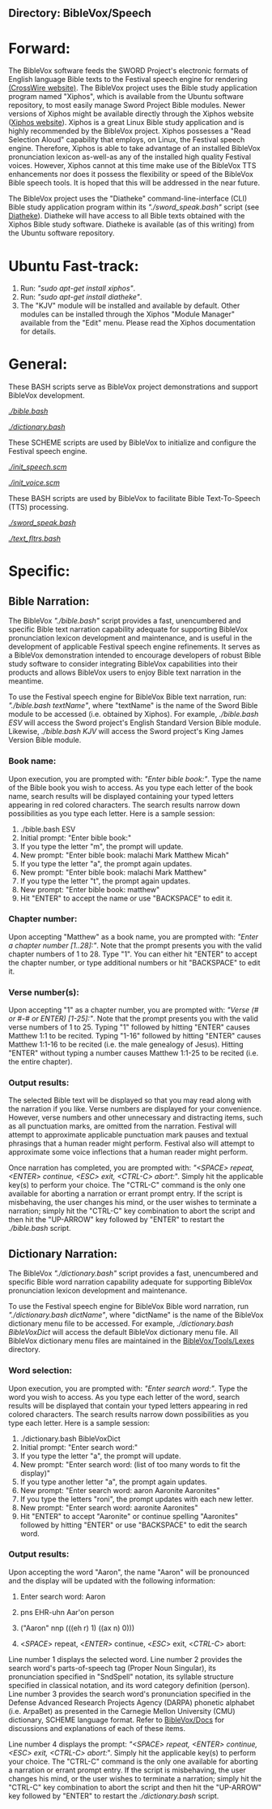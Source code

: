 ## Directory: BibleVox/Speech

# Forward:

The BibleVox software feeds the SWORD Project's electronic formats of English language Bible texts to the Festival speech engine for rendering [(CrossWire website)](https://www.crosswire.org/). The BibleVox project uses the Bible study application program named "Xiphos", which is available from the Ubuntu software repository, to most easily manage Sword Project Bible modules. Newer versions of Xiphos might be available directly through the Xiphos website ([Xiphos website](http://xiphos.org/)). Xiphos is a great Linux Bible study application and is highly recommended by the BibleVox project. Xiphos possesses a "Read Selection Aloud" capability that employs, on Linux, the Festival speech engine. Therefore, Xiphos is able to take advantage of an installed BibleVox pronunciation lexicon as-well-as any of the installed high quality Festival voices. However, Xiphos cannot at this time make use of the BibleVox TTS enhancements nor does it possess the flexibility or speed of the BibleVox Bible speech tools. It is hoped that this will be addressed in the near future.

The BibleVox project uses the "Diatheke" command-line-interface (CLI) Bible study application program within its *"./sword_speak.bash"* script (see [Diatheke](https://crosswire.org/wiki/Frontends:Diatheke)). Diatheke will have access to all Bible texts obtained with the Xiphos Bible study software. Diatheke is available (as of this writing) from the Ubuntu software repository.

# Ubuntu Fast-track:

1. Run: *"sudo apt-get install xiphos"*.
2. Run: *"sudo apt-get install diatheke"*.
3. The "KJV" module will be installed and available by default. Other modules can be installed through the Xiphos "Module Manager" available from the "Edit" menu. Please read the Xiphos documentation for details.

# General:

These BASH scripts serve as BibleVox project demonstrations and support BibleVox development.

[*./bible.bash*](./bible.bash)

[*./dictionary.bash*](./dictionary.bash)

These SCHEME scripts are used by BibleVox to initialize and configure the Festival speech engine.

[*./init_speech.scm*](./init_speech.scm)

[*./init_voice.scm*](./init_voice.scm)

These BASH scripts are used by BibleVox to facilitate Bible Text-To-Speech (TTS) processing.

[*./sword_speak.bash*](./sword_speak.bash)

[*./text_fltrs.bash*](./text_fltrs.bash)

# Specific:

## Bible Narration:

The BibleVox *"./bible.bash"* script provides a fast, unencumbered and specific Bible text narration capability adequate for supporting BibleVox pronunciation lexicon development and maintenance, and is useful in the development of applicable Festival speech engine refinements. It serves as a BibleVox demonstration intended to encourage developers of robust Bible study software to consider integrating BibleVox capabilities into their products and allows BibleVox users to enjoy Bible text narration in the meantime.

To use the Festival speech engine for BibleVox Bible text narration, run: *"./bible.bash textName"*, where "textName" is the name of the Sword Bible module to be accessed (i.e. obtained by Xiphos). For example, *./bible.bash ESV* will access the Sword project's English Standard Version Bible module. Likewise, *./bible.bash KJV* will access the Sword project's King James Version Bible module.

### Book name:

Upon execution, you are prompted with: *"Enter bible book:"*. Type the name of the Bible book you wish to access. As you type each letter of the book name, search results will be displayed containing your typed letters appearing in red colored characters. The search results narrow down possibilities as you type each letter. Here is a sample session:

1. ./bible.bash ESV
2. Initial prompt: "Enter bible book:"
3. If you type the letter "m", the prompt will update.
4. New prompt: "Enter bible book: malachi  Mark  Matthew  Micah"
5. If you type the letter "a", the prompt again updates.
6. New prompt: "Enter bible book: malachi  Mark  Matthew"
7. If you type the letter "t", the prompt again updates.
8. New prompt: "Enter bible book: matthew"
9. Hit "ENTER" to accept the name or use "BACKSPACE" to edit it.

### Chapter number:

Upon accepting "Matthew" as a book name, you are prompted with: *"Enter a chapter number [1..28]:"*. Note that the prompt presents you with the valid chapter numbers of 1 to 28. Type "1". You can either hit "ENTER" to accept the chapter number, or type additional numbers or hit "BACKSPACE" to edit it.

### Verse number(s):

Upon accepting "1" as a chapter number, you are prompted with: *"Verse (# or #-# or ENTER) [1-25]:"*. Note that the prompt presents you with the valid verse numbers of 1 to 25. Typing "1" followed by hitting "ENTER" causes Matthew 1:1 to be recited. Typing "1-16" followed by hitting "ENTER" causes Matthew 1:1-16 to be recited (i.e. the male genealogy of Jesus). Hitting "ENTER" without typing a number causes Matthew 1:1-25 to be recited (i.e. the entire chapter).

### Output results:

The selected Bible text will be displayed so that you may read along with the narration if you like. Verse numbers are displayed for your convenience. However, verse numbers and other unnecessary and distracting items, such as all punctuation marks, are omitted from the narration. Festival will attempt to approximate applicable punctuation mark pauses and textual phrasings that a human reader might perform. Festival also will attempt to approximate some voice inflections that a human reader might perform.

Once narration has completed, you are prompted with: *"<_SPACE_> repeat, <_ENTER_> continue, <_ESC_> exit, <_CTRL-C_> abort:*". Simply hit the applicable key(s) to perform your choice. The "CTRL-C" command is the only one available for aborting a narration or errant prompt entry. If the script is misbehaving, the user changes his mind, or the user wishes to terminate a narration; simply hit the "CTRL-C" key combination to abort the script and then hit the "UP-ARROW" key followed by "ENTER" to restart the *./bible.bash* script.

## Dictionary Narration:

The BibleVox *"./dictionary.bash"* script provides a fast, unencumbered and specific Bible word narration capability adequate for supporting BibleVox pronunciation lexicon development and maintenance.

To use the Festival speech engine for BibleVox Bible word narration, run *"./dictionary.bash dictName"*, where "dictName" is the name of the BibleVox dictionary menu file to be accessed. For example, *./dictionary.bash BibleVoxDict* will access the default BibleVox dictionary menu file. All BibleVox dictionary menu files are maintained in the [BibleVox/Tools/Lexes](../Tools/Lexes/LexesDirDoc.md) directory.

### Word selection:

Upon execution, you are prompted with: *"Enter search word:"*. Type the word you wish to access. As you type each letter of the word, search results will be displayed that contain your typed letters appearing in red colored characters. The search results narrow down possibilities as you type each letter. Here is a sample session:

1. ./dictionary.bash BibleVoxDict
2. Initial prompt: "Enter search word:"
3. If you type the letter "a", the prompt will update.
4. New prompt: "Enter search word: (list of too many words to fit the display)"
5. If you type another letter "a", the prompt again updates.
6. New prompt: "Enter search word: aaron  Aaronite  Aaronites"
7. If you type the letters "roni", the prompt updates with each new letter.
8. New prompt: "Enter search word: aaronite Aaronites"
9. Hit "ENTER" to accept "Aaronite" or continue spelling "Aaronites" followed by hitting "ENTER" or use "BACKSPACE" to edit the search word.

### Output results:

Upon accepting the word "Aaron", the name "Aaron" will be pronounced and the display will be updated with the following information:

1. Enter search word: Aaron

2. pns  EHR-uhn  Aar'on  person

3. ("Aaron" nnp (((eh r) 1) ((ax n) 0)))

4. <_SPACE_> repeat, <_ENTER_> continue, <_ESC_> exit, <_CTRL-C_> abort:

Line number 1 displays the selected word. Line number 2 provides the search word's parts-of-speech tag (Proper Noun Singular), its pronunciation specified in "SndSpell" notation, its syllable structure specified in classical notation, and its word category definition (person). Line number 3 provides the search word's pronunciation specified in the Defense Advanced Research Projects Agency (DARPA) phonetic alphabet (i.e. ArpaBet) as presented in the Carnegie Mellon University (CMU) dictionary, SCHEME language format. Refer to [BibleVox/Docs](../Docs/DocsDirDoc.md) for discussions and explanations of each of these items.

Line number 4 displays the prompt: *"<_SPACE_> repeat, <_ENTER_> continue, <_ESC_> exit, <_CTRL-C_> abort:*". Simply hit the applicable key(s) to perform your choice. The "CTRL-C" command is the only one available for aborting a narration or errant prompt entry. If the script is misbehaving, the user changes his mind, or the user wishes to terminate a narration; simply hit the "CTRL-C" key combination to abort the script and then hit the "UP-ARROW" key followed by "ENTER" to restart the *./dictionary.bash* script.
